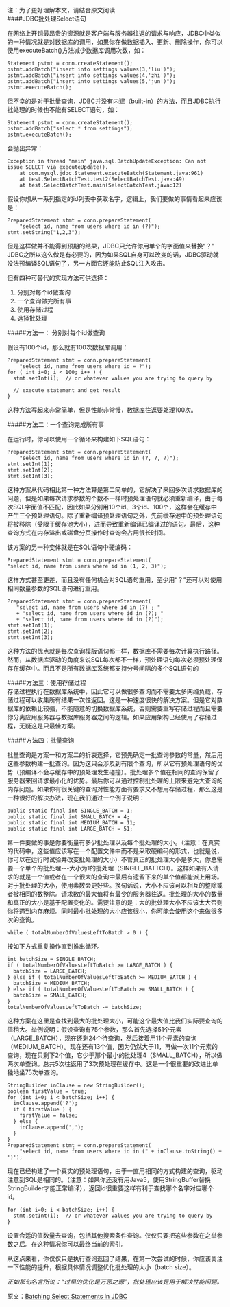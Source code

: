 注：为了更好理解本文，请结合原文阅读  
####JDBC批处理Select语句

在网络上开销最昂贵的资源就是客户端与服务器往返的请求与响应，JDBC中类似的一种情况就是对数据库的调用，如果你在做数据插入、更新、删除操作，你可以使用executeBatch()方法减少数据库调用次数，如：  

    Statement pstmt = conn.createStatement();
    pstmt.addBatch("insert into settings values(3,'liu')");
    pstmt.addBatch("insert into settings values(4,'zhi')");
    pstmt.addBatch("insert into settings values(5,'jun')");
    pstmt.executeBatch();

但不幸的是对于批量查询，JDBC并没有内建（built-in）的方法，而且JDBC执行批处理的时候也不能有SELECT语句，如：  

    Statement pstmt = conn.createStatement();
	pstmt.addBatch("select * from settings");
	pstmt.executeBatch();

会抛出异常：  

    Exception in thread "main" java.sql.BatchUpdateException: Can not issue SELECT via executeUpdate().
    	at com.mysql.jdbc.Statement.executeBatch(Statement.java:961)
    	at test.SelectBatchTest.test2(SelectBatchTest.java:49)
    	at test.SelectBatchTest.main(SelectBatchTest.java:12)

假设你想从一系列指定的id列表中获取名字，逻辑上，我们要做的事情看起来应该是：  

    PreparedStatement stmt = conn.prepareStatement(
        "select id, name from users where id in (?)");
    stmt.setString("1,2,3");

但是这样做并不能得到预期的结果，JDBC只允许你用单个的字面值来替换“？” JDBC之所以这么做是有必要的，因为如果SQL自身可以改变的话，JDBC驱动就没法预编译SQL语句了，另一方面它还能防止SQL注入攻击。  

但有四种可替代的实现方法可供选择：  

1. 分别对每个id做查询  
2. 一个查询做完所有事  
3. 使用存储过程  
4. 选择批处理 

#####方法一： 分别对每个id做查询

假设有100个id，那么就有100次数据库调用：  

    PreparedStatement stmt = conn.prepareStatement(
        "select id, name from users where id = ?");
    for ( int i=0; i < 100; i++ ) {
      stmt.setInt(i);  // or whatever values you are trying to query by

      // execute statement and get result
    }
这种方法写起来非常简单，但是性能非常慢，数据库往返要处理100次。  

#####方法二：一个查询完成所有事  

在运行时，你可以使用一个循环来构建如下SQL语句：  

    PreparedStatement stmt = conn.prepareStatement(
        "select id, name from users where id in (?, ?, ?)");
    stmt.setInt(1);
    stmt.setInt(2);
    stmt.setInt(3);

这种方案从代码相比第一种方法算是第二简单的，它解决了来回多次请求数据库的问题，但是如果每次请求参数的个数不一样时预处理语句就必须重新编译，由于每次SQL字面值不匹配，因此如果分别用10个id、3个id、100个，这样会在缓存中产生三个预处理语句。除了重新编译预处理语句之外，先前缓存池中的预处理语句将被移除（受限于缓存池大小），进而导致重新编译已编译过的语句。最后，这种查询方式在内存溢出或磁盘分页操作时查询会占用很长时间。  

该方案的另一种变体就是在SQL语句中硬编码：

    PreparedStatement stmt = conn.prepareStatement(
    "select id, name from users where id in (1, 2, 3)");

这样方式甚至更差，而且没有任何机会对SQL语句重用，至少用“？”还可以对使用相同数量参数的SQL语句进行重用。  

    PreparedStatement stmt = conn.prepareStatement(
       "select id, name from users where id in (?) ; "   
       + "select id, name from users where id in (?); "
       + "select id, name from users where id in (?)");
    stmt.setInt(1);
    stmt.setInt(2);
    stmt.setInt(3);

这种方法的优点就是每次查询模版语句都一样，数据库不需要每次计算执行路径。然而，从数据库驱动的角度来说SQL每次都不一样，预处理语句每次必须预处理保存在缓存中。而且不是所有数据库系统都支持分号间隔的多个SQL语句的  

#####方法三：使用存储过程  
存储过程执行在数据库系统中，因此它可以做很多查询而不需要太多网络负载，存储过程可以收集所有结果一次性返回。这是一种速度很快的解决方案。但是它对数据库的依赖比较强，不能随意的切换数据库系统，否则需要重写存储过程而且需要你分离应用服务器与数据库服务器之间的逻辑。如果应用架构已经使用了存储过程，无疑这是只最佳方案。  

#####方法四：批量查询

批量查询是方案一和方案二的折衷选择，它预先确定一批查询参数的常量，然后用这些参数构建一批查询。因为这只会涉及到有限个查询，所以它有预处理语句的优势（预编译不会与缓存中的预处理发生碰撞）。批处理多个值在相同的查询保留了服务器来回请求最小化的优势。最后你可以通过控制批处理的上限来避免大查询的内存问题。如果你有很关键的查询对性能方面有要求又不想用存储过程，那么这是一种很好的解决办法，现在我们通过一个例子说明：  

    public static final int SINGLE_BATCH = 1;
    public static final int SMALL_BATCH = 4;
    public static final int MEDIUM_BATCH = 11;
    public static final int LARGE_BATCH = 51;

第一件要做的事是你要衡量有多少批处理以及每个批处理的大小。（注意：在真实的代码中，这些值应该写在一个配置文件中而不是采取硬编码的形式，也就是说，你可以在运行时试验并改变批处理的大小）不管真正的批处理大小是多大，你总需要一个单个的批处理---大小为1的批处理（SINGLE_BATTCH）。这样如果有人请求的就是一个值或者在一个很大的查询中最后有遗留下来的单个值都能派上用场。对于批处理的大小，使用素数会更好些。换句话说，大小不应该可以相互的整除或者被相同的数整除。请求数的最大值将有最少的服务器往返。批处理的大小的数量和真正的大小是基于配置变化的。需要注意的是：大的批处理大小不应该太大否则你将遇到内存麻烦。同时最小批处理的大小应该很小，你可能会使用这个来做很多次的查询。  

    while ( totalNumberOfValuesLeftToBatch > 0 ) {

按如下方式重复操作直到推出循环。  

    int batchSize = SINGLE_BATCH;
    if ( totalNumberOfValuesLeftToBatch >= LARGE_BATCH ) {
      batchSize = LARGE_BATCH;
    } else if ( totalNumberOfValuesLeftToBatch >= MEDIUM_BATCH ) {
      batchSize = MEDIUM_BATCH;
    } else if ( totalNumberOfValuesLeftToBatch >= SMALL_BATCH ) {
      batchSize = SMALL_BATCH;
    }
    totalNumberOfValuesLeftToBatch -= batchSize; 

这种方案在这里是查找到最大的批处理大小，可能这个最大值比我们实际要查询的值稍大。举例说明：假设查询有75个参数，那么首先选择51个元素（LARGE_BATCH），现在还剩24个待查询，然后接着用11个元素的查询（MEDIUM_BATCH）。现在还有13个值，因为仍然大于11，再做一次11个元素的查询，现在只剩下2个值，它少于那个最小的批处理4（SMALL_BATCH），所以做两次单查询。总共5次往返用了3次预处理在缓存中。这是一个很重要的改进比单独地坐75次单查询。  


    StringBuilder inClause = new StringBuilder();
    boolean firstValue = true;
    for (int i=0; i < batchSize; i++) {
      inClause.append('?');
      if ( firstValue ) {
        firstValue = false;
      } else {
        inClause.append(',');
      }
    }
    PreparedStatement stmt = conn.prepareStatement(
        "select id, name from users where id in (" + inClause.toString() + ')');

现在已经构建了一个真实的预处理语句，由于一直用相同的方式构建的查询，驱动注意到SQL是相同的。（注意：如果你还没有用Java5，使用StringBuffer替换StringBuilder才能正常编译），返回id很重要这样有利于查找哪个名字对应哪个id。  

    for (int i=0; i < batchSize; i++) {
      stmt.setInt(i);  // or whatever values you are trying to query by
    }

设置合适的值数量去查询，包括其他搜索条件查询。仅仅只要把这些参数在之举参数之后。在这种情况你可以最终当前的索引。  

从这点来看，你仅仅只是执行查询返回了结果，在第一次尝试的时候，你应该关注一下性能的提升，根据具体情况调整优化批处理的大小（batch size）。  

*正如那句名言所说：“过早的优化是万恶之源”，批处理应该是用于解决性能问题。*

原文：[Batching Select Statements in JDBC](http://www.javaranch.com/journal/200510/Journal200510.jsp#a2)
